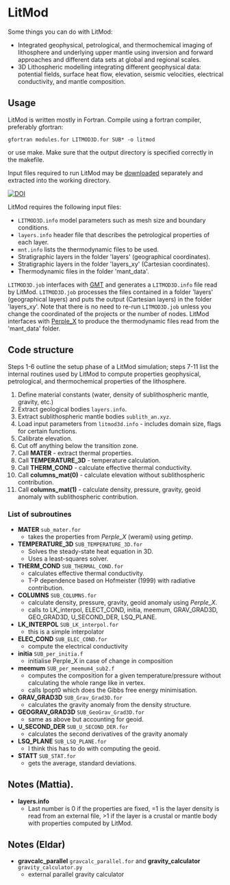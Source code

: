 # LitMod

Some things you can do with LitMod:

- Integrated geophysical, petrological, and thermochemical imaging of lithosphere and underlying upper mantle using inversion and forward approaches and different data sets at global and regional scales.
- 3D Lithospheric modelling integrating different geophysical data: potential fields, surface heat flow, elevation, seismic velocities, electrical conductivity, and mantle composition.


## Usage

LitMod is written mostly in Fortran. Compile using a fortran compiler, preferably gfortran:

```
gfortran modules.for LITMOD3D.for SUB* -o litmod
```

or use make. Make sure that the output directory is specified correctly in the makefile.

Input files required to run LitMod may be [downloaded](https://doi.org/10.5281/zenodo.1468861) separately and extracted into the working directory.

[![DOI](https://zenodo.org/badge/DOI/10.5281/zenodo.1468861.svg)](https://doi.org/10.5281/zenodo.1468861)

LitMod requires the following input files:

- `LITMOD3D.info` model parameters such as mesh size and boundary conditions.
- `layers.info` header file that describes the petrological properties of each layer.
- `mnt.info` lists the thermodynamic files to be used.
- Stratigraphic layers in the folder 'layers' (geographical coordinates).
- Stratigraphic layers in the folder 'layers_xy' (Cartesian coordinates).
- Thermodynamic files in the folder 'mant_data'.

`LITMOD3D.job` interfaces with [GMT](https://github.com/GenericMappingTools) and generates a `LITMOD3D.info` file read by LitMod. `LITMOD3D.job` processes the files contained in a folder 'layers' (geographical layers) and puts the output (Cartesian layers) in the folder 'layers_xy'. Note that there is no need to re-run `LITMOD3D.job` unless you change the coordinated of the projects or the number of nodes. LitMod interfaces with [Perple_X](http://www.perplex.ethz.ch/) to produce the thermodynamic files read from the 'mant_data' folder.


## Code structure

Steps 1-6 outline the setup phase of a LitMod simulation; steps 7-11 list the internal routines used by LitMod to compute properties geophysical, petrological, and thermochemical properties of the lithosphere.

1. Define material constants (water, density of sublithospheric mantle, gravity, etc.)
2. Extract geological bodies `layers.info`.
3. Extract sublithospheric mantle bodies `sublith_an.xyz`.
4. Load input parameters from `litmod3d.info` - includes domain size, flags for certain functions.
5. Calibrate elevation.
6. Cut off anything below the transition zone.
7. Call **MATER** - extract thermal properties.
8. Call **TEMPERATURE_3D** - temperature calculation.
9. Call **THERM_COND** - calculate effective thermal conductivity.
10. Call **columns_mat(0)** - calculate elevation without sublithospheric contribution.
11. Call **columns_mat(1)** - calculate density, pressure, gravity, geoid anomaly with sublithospheric contribution.


### List of subroutines

- **MATER** `sub_mater.for`
  - takes the properties from *Perple_X* (werami) using *getimp*.
- **TEMPERATURE_3D** `SUB_TEMPERATURE_3D.for`
  - Solves the steady-state heat equation in 3D.
  - Uses a least-squares solver.
- **THERM_COND** `SUB_THERMAL_COND.for`
  - calculates effective thermal conductivity.
  - T-P dependence based on Hofmeister (1999) with radiative contribution.
- **COLUMNS** `SUB_COLUMNS.for`
  - calculate density, pressure, gravity, geoid anomaly using *Perple_X*.
  - calls to LK_interpol, ELECT_COND, initia, meemum, GRAV_GRAD3D, GEO_GRAD3D, U_SECOND_DER, LSQ_PLANE.
- **LK_INTERPOL** `SUB_LK_interpol.for`
  - this is a simple interpolator
- **ELEC_COND** `SUB_ELEC_COND.for`
  - compute the electrical conductivity
- **initia** `SUB_per_initia.f`
  - initialise Perple_X in case of change in composition
- **meemum** `SUB_per_meemum4_sub2.f`
  - computes the composition for a given temperature/pressure without calculating the whole range like in vertex.
  - calls lpopt0 which does the Gibbs free energy minimisation.
- **GRAV_GRAD3D** `SUB_Grav_Grad3D.for`
  - calculates the gravity anomaly from the density structure.
- **GEOGRAV_GRAD3D** `SUB_GeoGrav_Grad3D.for`
  - same as above but accounting for geoid.
- **U_SECOND_DER** `SUB_U_SECOND_DER.for`
  - calculates the second derivatives of the gravity anomaly
- **LSQ_PLANE** `SUB_LSQ_PLANE.for`
  - I think this has to do with computing the geoid.
- **STATT** `SUB_STAT.for`
  - gets the average, standard deviations.


## Notes (Mattia).
- **layers.info**
  - Last number is 0 if the properties are fixed, =1 is the layer density is read
    from an external file, >1 if the layer is a crustal or mantle body with properties
    computed by LitMod.

## Notes (Eldar)
- **gravcalc_parallel** `gravcalc_parallel.for` and **gravity_calculator** `gravity_calculator.py`
  - external parallel gravity calculator
